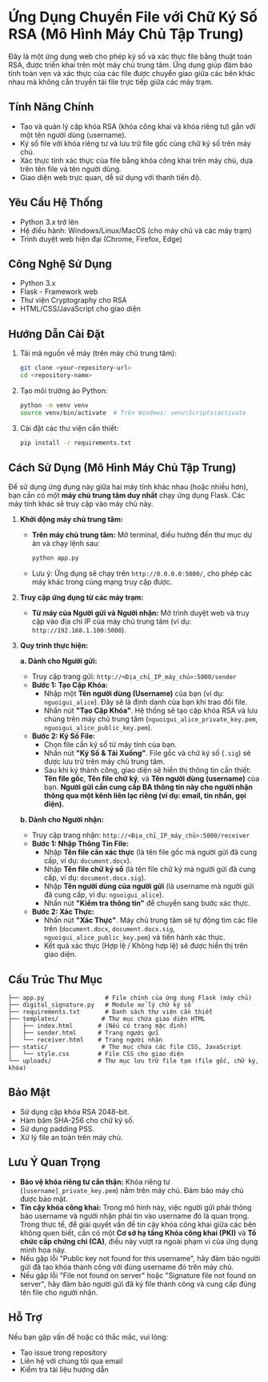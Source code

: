 # Ứng Dụng Chuyển File với Chữ Ký Số RSA (Mô Hình Máy Chủ Tập Trung)

Đây là một ứng dụng web cho phép ký số và xác thực file bằng thuật toán RSA, được triển khai trên một máy chủ trung tâm. Ứng dụng giúp đảm bảo tính toàn vẹn và xác thực của các file được chuyển giao giữa các bên khác nhau mà không cần truyền tải file trực tiếp giữa các máy trạm.

## Tính Năng Chính

- Tạo và quản lý cặp khóa RSA (khóa công khai và khóa riêng tư) gắn với một tên người dùng (username).
- Ký số file với khóa riêng tư và lưu trữ file gốc cùng chữ ký số trên máy chủ.
- Xác thực tính xác thực của file bằng khóa công khai trên máy chủ, dựa trên tên file và tên người dùng.
- Giao diện web trực quan, dễ sử dụng với thanh tiến độ.

## Yêu Cầu Hệ Thống

- Python 3.x trở lên
- Hệ điều hành: Windows/Linux/MacOS (cho máy chủ và các máy trạm)
- Trình duyệt web hiện đại (Chrome, Firefox, Edge)

## Công Nghệ Sử Dụng

- Python 3.x
- Flask - Framework web
- Thư viện Cryptography cho RSA
- HTML/CSS/JavaScript cho giao diện

## Hướng Dẫn Cài Đặt

1.  Tải mã nguồn về máy (trên máy chủ trung tâm):
    ```bash
    git clone <your-repository-url>
    cd <repository-name>
    ```

2.  Tạo môi trường ảo Python:
    ```bash
    python -m venv venv
    source venv/bin/activate  # Trên Windows: venv\Scripts\activate
    ```

3.  Cài đặt các thư viện cần thiết:
    ```bash
    pip install -r requirements.txt
    ```

## Cách Sử Dụng (Mô Hình Máy Chủ Tập Trung)

Để sử dụng ứng dụng này giữa hai máy tính khác nhau (hoặc nhiều hơn), bạn cần có một **máy chủ trung tâm duy nhất** chạy ứng dụng Flask. Các máy tính khác sẽ truy cập vào máy chủ này.

1.  **Khởi động máy chủ trung tâm:**

    *   **Trên máy chủ trung tâm:** Mở terminal, điều hướng đến thư mục dự án và chạy lệnh sau:
        ```bash
        python app.py
        ```
    *   Lưu ý: Ứng dụng sẽ chạy trên `http://0.0.0.0:5000/`, cho phép các máy khác trong cùng mạng truy cập được.

2.  **Truy cập ứng dụng từ các máy trạm:**

    *   **Từ máy của Người gửi và Người nhận:** Mở trình duyệt web và truy cập vào địa chỉ IP của máy chủ trung tâm (ví dụ: `http://192.168.1.100:5000`).

3.  **Quy trình thực hiện:**

    **a. Dành cho Người gửi:**
    *   Truy cập trang gửi: `http://<Địa_chỉ_IP_máy_chủ>:5000/sender`
    *   **Bước 1: Tạo Cặp Khóa:**
        *   Nhập một **Tên người dùng (Username)** của bạn (ví dụ: `nguoigui_alice`). Đây sẽ là định danh của bạn khi trao đổi file.
        *   Nhấn nút **"Tạo Cặp Khóa"**. Hệ thống sẽ tạo cặp khóa RSA và lưu chúng trên máy chủ trung tâm (`nguoigui_alice_private_key.pem`, `nguoigui_alice_public_key.pem`).
    *   **Bước 2: Ký Số File:**
        *   Chọn file cần ký số từ máy tính của bạn.
        *   Nhấn nút **"Ký Số & Tải Xuống"**. File gốc và chữ ký số (`.sig`) sẽ được lưu trữ trên máy chủ trung tâm.
        *   Sau khi ký thành công, giao diện sẽ hiển thị thông tin cần thiết: **Tên file gốc**, **Tên file chữ ký**, và **Tên người dùng (username)** của bạn. **Người gửi cần cung cấp BA thông tin này cho người nhận thông qua một kênh liên lạc riêng (ví dụ: email, tin nhắn, gọi điện).**

    **b. Dành cho Người nhận:**
    *   Truy cập trang nhận: `http://<Địa_chỉ_IP_máy_chủ>:5000/receiver`
    *   **Bước 1: Nhập Thông Tin File:**
        *   Nhập **Tên file cần xác thực** (là tên file gốc mà người gửi đã cung cấp, ví dụ: `document.docx`).
        *   Nhập **Tên file chữ ký số** (là tên file chữ ký mà người gửi đã cung cấp, ví dụ: `document.docx.sig`).
        *   Nhập **Tên người dùng của người gửi** (là username mà người gửi đã cung cấp, ví dụ: `nguoigui_alice`).
        *   Nhấn nút **"Kiểm tra thông tin"** để chuyển sang bước xác thực.
    *   **Bước 2: Xác Thực:**
        *   Nhấn nút **"Xác Thực"**. Máy chủ trung tâm sẽ tự động tìm các file trên (`document.docx`, `document.docx.sig`, `nguoigui_alice_public_key.pem`) và tiến hành xác thực.
        *   Kết quả xác thực (Hợp lệ / Không hợp lệ) sẽ được hiển thị trên giao diện.

## Cấu Trúc Thư Mục

```
├── app.py                 # File chính của ứng dụng Flask (máy chủ)
├── digital_signature.py   # Module xử lý chữ ký số
├── requirements.txt       # Danh sách thư viện cần thiết
├── templates/            # Thư mục chứa giao diện HTML
│   ├── index.html       # (Nếu có trang mặc định)
│   ├── sender.html      # Trang người gửi
│   └── receiver.html    # Trang người nhận
├── static/               # Thư mục chứa các file CSS, JavaScript
│   └── style.css        # File CSS cho giao diện
└── uploads/             # Thư mục lưu trữ file tạm (file gốc, chữ ký, khóa)
```

## Bảo Mật

- Sử dụng cặp khóa RSA 2048-bit.
- Hàm băm SHA-256 cho chữ ký số.
- Sử dụng padding PSS.
- Xử lý file an toàn trên máy chủ.

## Lưu Ý Quan Trọng

-   **Bảo vệ khóa riêng tư cẩn thận:** Khóa riêng tư (`[username]_private_key.pem`) nằm trên máy chủ. Đảm bảo máy chủ được bảo mật.
-   **Tin cậy khóa công khai:** Trong mô hình này, việc người gửi phải thông báo username và người nhận phải tin vào username đó là quan trọng. Trong thực tế, để giải quyết vấn đề tin cậy khóa công khai giữa các bên không quen biết, cần có một **Cơ sở hạ tầng Khóa công khai (PKI)** và **Tổ chức cấp chứng chỉ (CA)**, điều này vượt ra ngoài phạm vi của ứng dụng minh họa này.
-   Nếu gặp lỗi "Public key not found for this username", hãy đảm bảo người gửi đã tạo khóa thành công với đúng username đó trên máy chủ.
-   Nếu gặp lỗi "File not found on server" hoặc "Signature file not found on server", hãy đảm bảo người gửi đã ký file thành công và cung cấp đúng tên file cho người nhận.

## Hỗ Trợ

Nếu bạn gặp vấn đề hoặc có thắc mắc, vui lòng:
- Tạo issue trong repository
- Liên hệ với chúng tôi qua email
- Kiểm tra tài liệu hướng dẫn 